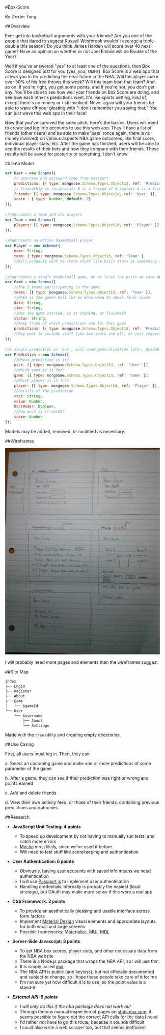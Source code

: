 #Box-Score

By Dexter Tong

##Overview

Ever get into basketball arguments with your friends? Are you one of the people that dared to suggest Russell 
Westbrook wouldn't average a triple-double this season? Do you think James Harden will score over 40 next game? Have 
an opinion on whether or not Joel Embiid will be Rookie of the Year?

Well if you've answered "yes" to at least one of the questions, then Box Score is designed just for you (yes, you, 
`$NAME`). Box Score is a web app that allows you to try predicting the near future in the NBA: Will this player make 
over 50% of his free throws this week? Will this team beat that team? And so on. If you're right, you get some 
points, and if you're not, you don't get any. You'll be able to see how well your friends on Box Score are doing, and
see how each other's predictions went. It's like sports betting, kind of, except there's no money or risk involved. 
Never again will your friends be able to wave off your gloating with "I don't remember you saying that;" You can 
just wave this web app in their face!
 
Now that you've survived the sales pitch, here's the basics: Users will need to create and log into accounts to use 
this web app. They'll have a list of friends (other users) and be able to make 'bets' (once again, there is no money
involved) on various aspects NBA game outcomes, like final score, individual player stats, etc. After the game 
has 
finished, users will be able to see the results of their bets and how they compare with their friends. These 
results will be saved for posterity or something, I don't know.
  
##Data Model

```javascript
var User = new Schema({
    // username and password come from passport
    predictions: [{ type: mongoose.Schema.Types.ObjectId, ref: 'Prediction' }],
    // friendship is reciprocal: B is a friend of A implies A is a friend of B
    friends: [{ type: mongoose.Schema.Types.ObjectId, ref: 'User' }],
    score : { type: Number, default: 0}
});

//Represents a team and its players
var Team = new Schema({
    players: [{ type: mongoose.Schema.Types.ObjectId, ref: 'Player' }]
});

//Represents an active basketball player
var Player = new Schema({
    name: String,
    team: { type: mongoose.Schema.Types.ObjectId, ref: 'Team' }
    //Will probably want to store stuff like basic stats or something too
});

//Represents a single basketball game, or at least the parts we care about
var Game = new Schema({
    //The 2 teams participating in the game
    teams: [{ type: mongoose.Schema.Types.ObjectId, ref: 'Team' }],
    //When is the game? Will let us know when to check final score
    date: String,
    time: String,
    //Has the game started, is it ongoing, or finished?
    status: String,
    //Keep track of which predictions are for this game
    predictions: [{ type: mongoose.Schema.Types.ObjectId, ref: 'Prediction' }]
    //May want to include stuff like box score and all, or just request it from NBA website
});

//A single prediction or 'bet', will need generalization later, probably
var Prediction = new Schema({
    //Whose prediction is it?
    user: [{ type: mongoose.Schema.Types.ObjectId, ref: 'User' }],
    //Which game is it for?
    game: [{ type: mongoose.Schema.Types.ObjectId, ref: 'Game' }],
    //Which player is it for?
    player: [{ type: mongoose.Schema.Types.ObjectId, ref: 'Player' }],
    //Details of the prediction
    stat: String,
    value: Number,
    OverUnder: Boolean,
    //How much is it worth?
    score: Number
});
```

Models may be added, removed, or modified as necessary.

##Wireframes

![Wireframes](/documentation/Wireframes.jpg?raw=true "Wireframes")

I will probably need more pages and elements than the wireframes suggest.

##Site Map
```
Index
├── Login
├── Register
├── About
├── Game
│   └── $gameId
└── User
    └── $username
        ├── About
        └── Settings
```
Made with the `tree` utility and creating empty directories.

##Use Casing

First, all users must log in. Then, they can:

a. Select an upcoming game and make one or more predictions of some parameter of the game

b. After a game, they can see if their prediction was right or wrong and points earned

c. Add and delete friends

d. View their own activity feed, or those of their friends, containing previous predictions and outcomes
 
##Research
* **JavaScript Unit Testing: 4 points**
    * To speed up development by not having to manually run tests, and catch more errors
    * [Mocha](https://github.com/mochajs/mocha) most likely, since we've used it before
    * Will need to test stuff like scorekeeping and authentication

* **User Authentication: 6 points**
    * Obviously, having user accounts with saved info means we need authentication
    * I will use [Passport.js](http://passportjs.org/) to implement user authentication
    * Handling credentials internally is probably the easiest (local strategy), but OAuth may make more sense if this
     were a real app
     
* **CSS Framework: 2 points**
    * To provide an aesthetically pleasing and usable interface across form factors
    * Implement [Material Design](https://material.google.com/) visual elements and appropriate layouts for both 
    small and large screens
    * Possible frameworks: [Materialize](http://materializecss.com/), [MUI](https://www.muicss.com/), [MDL](https://getmdl.io/index.html)
    
* **Server-Side Javascript: 3 points**
    * To get NBA box scores, player stats, and other necessary data from the NBA website
    * There is a Node.js package that wraps the NBA API, so I will use that
    * It is simply called [nba](https://www.npmjs.com/package/nba)
    * The NBA API is public (and keyless), but not officially documented and subject to change, so I hope these 
    people take care of it for me
    * I'm not sure yet how difficult it is to use, so the point value is a stand-in
    
* ***External API: 5 points***
    * *I will only do this if the nba package does not work out*
    * Through tedious manual inspection of pages on [stats.nba.com](http://stats.nba.com/), it seems possible to 
    figure out the correct API calls for the data I need
    * I'd rather not have to go this route, because it sounds difficult
    * I could also write a web scraper too, but that seems inefficient